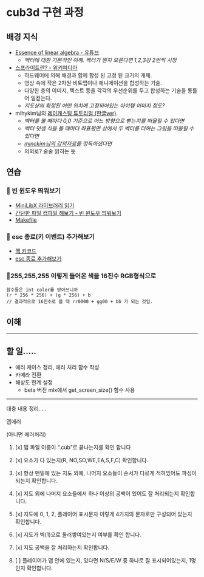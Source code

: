 # cub3d 구현 과정

## 배경 지식
- [Essence of linear algebra - 유튜브](https://www.youtube.com/watch?v=fNk_zzaMoSs&list=PLZHQObOWTQDPD3MizzM2xVFitgF8hE_ab&index=1)
  - *벡터에 대한 기본적인 이해. 벡터가 뭔지 모른다면 1,2,3강 2번씩 시청*
- [스프라이트란? - 위키피디아](https://en.wikipedia.org/wiki/Sprite_(computer_graphics))
  - 하드웨어에 의해 배경과 함께 합성 된 고정 된 크기의 개체.
  - 영상 속에 작은 2차원 비트맵이나 애니메이션을 합성하는 기술.
  - 다양한 층의 이미지, 텍스트 등을 각각의 우선순위를 두고 합성하는 기술을 통틀어 일컫는다.
  - *지도상의 확정된 어떤 위치에 고정되어있는 아이템 이미지 정도?*
- mihykim님의 [레이캐스팅 튜토리얼 (한글ver)](https://github.com/365kim/raycasting_tutorial).
  - *벡터를 볼 때마다 0,0 기준으로 어느 방향으로 뻗는지를 떠올릴 수 있다면* 
  - *벡터 덧셈 식을 볼 때마다 좌표평면 상에서 두 벡터를 더하는 그림을 떠올릴 수 있다면*
  - *[minckim님의 강의자료](https://42born2code.slack.com/archives/CU6MTFBNH/p1601382410192500)를 정독하셨다면*
  - 의외로? 술술 읽히는 듯
 
## 연습

### 🐣 빈 윈도우 띄워보기
- [MiniLibX 라이브러리 읽기](miniRT라이브러리)
- [간단한 파일 컴파일 해보기 - 빈 윈도우 띄워보기](miniRT창띄우기)
- [Makefile](miniRT-Makefile)

### 🐣 esc 종료(키 이벤트) 추가해보기 
- [맥 키코드](맥-키코드)
- [esc 종료 추가해보기](miniRT종료해보기)


### 🐣255,255,255 이렇게 들어온 색을 16진수 RGB형식으로

~~~
함수들은 int color를 받아쓰니까
(r * 256 * 256) + (g * 256) + b
// 결과적으로 16진수로 볼 때 rr0000 + gg00 + bb 가 되는 것임.
~~~


## 이해





---------

## 할 일.....

- 에러 케이스 정리, 에러 처리 함수 작성
- 카메라 전환
- 해상도 한계 설정
  - beta 버전 mlx에서 get_screen_size() 함수 사용











--------------------------
대충 내용 정리.....


맵에러

(아니면 에러처리)
1. [x] 맵 파일 이름이 “.cub”로 끝나는지를 확인 합니다
2. [x] 요소가 다 있는지(R, NO,SO,WE,EA,S,F,C) 확인합니다.
3. [x] 항상 맨밑에 있는 지도 외에, 나머지 요소들이 순서가 다르게 적혀있어도 파싱이 되는지 확인합니다.
4. [x] 지도 외에 나머지 요소들에서 하나 이상의 공백이 있어도 잘 처리되는지 확인합니다.


1. [x] 지도에 0, 1, 2, 플레이어 표시문자 이렇게 4가지의 문자로만 구성되어 있는지 확인합니다.
2. [x] 지도가 벽(1)으로 둘러쌓여있는지 여부를 확인 합니다.
3. [x] 지도 공백을 잘 처리하는지 확인합니다.
4. [ ] 플레이어가 맵 안에 있는지, 있다면 N/S/E/W 중 하나로 잘 표시되어있는지, 1명인지 확인합니다.
        
